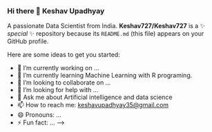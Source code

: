 ### Hi there 👋 Keshav Upadhyay

A passionate Data Scientist from India. 
**Keshav727/Keshav727** is a ✨ _special_ ✨ repository because its `README.md` (this file) appears on your GitHub profile.

Here are some ideas to get you started:

- 🔭 I’m currently working on ...
- 🌱 I’m currently learning Machine Learning with R programing.
- 👯 I’m looking to collaborate on ...
- 🤔 I’m looking for help with ...
- 💬 Ask me about Artificial intelligence and data science 
- 📫 How to reach me: keshavupadhyay35@gmail.com
- 😄 Pronouns: ...
- ⚡ Fun fact: ...
-->
